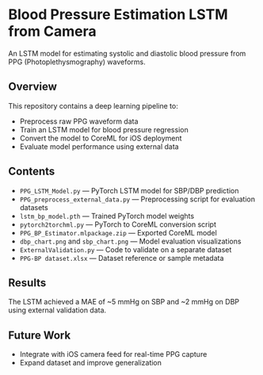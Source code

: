 # Blood Pressure Estimation LSTM from Camera

An LSTM model for estimating systolic and diastolic blood pressure from PPG (Photoplethysmography) waveforms.

## Overview
This repository contains a deep learning pipeline to:
- Preprocess raw PPG waveform data
- Train an LSTM model for blood pressure regression
- Convert the model to CoreML for iOS deployment
- Evaluate model performance using external data

## Contents
- `PPG_LSTM_Model.py` — PyTorch LSTM model for SBP/DBP prediction
- `PPG_preprocess_external_data.py` — Preprocessing script for evaluation datasets
- `lstm_bp_model.pth` — Trained PyTorch model weights
- `pytorch2torchml.py` — PyTorch to CoreML conversion script
- `PPG_BP_Estimator.mlpackage.zip` — Exported CoreML model
- `dbp_chart.png` and `sbp_chart.png` — Model evaluation visualizations
- `ExternalValidation.py` — Code to validate on a separate dataset
- `PPG-BP dataset.xlsx` — Dataset reference or sample metadata

## Results
The LSTM achieved a MAE of ~5 mmHg on SBP and ~2 mmHg on DBP using external validation data.

## Future Work
- Integrate with iOS camera feed for real-time PPG capture
- Expand dataset and improve generalization
